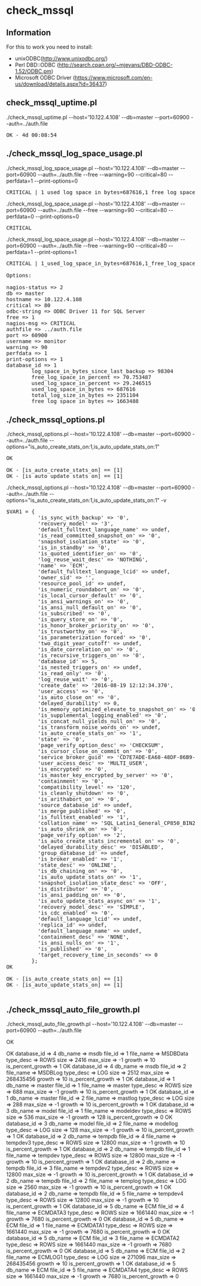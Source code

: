 # check_mssql
## Information
For this to work you need to install:

- unixODBC(http://www.unixodbc.org/) 
- Perl DBD::ODBC (http://search.cpan.org/~mjevans/DBD-ODBC-1.52/ODBC.pm) 
- Microsoft ODBC Driver (https://www.microsoft.com/en-us/download/details.aspx?id=36437)

## check_mssql_uptime.pl
./check_mssql_uptime.pl --host='10.122.4.108' --db=master --port=60900 --auth=../auth.file

<pre>
OK - 4d 00:08:54
</pre>

## ./check_mssql_log_space_usage.pl 

./check_mssql_log_space_usage.pl --host='10.122.4.108' --db=master --port=60900 --auth=../auth.file --free --warning=90 --critical=80 --perfdata=1 --print-options=0

<pre>
CRITICAL | 1_used_log_space_in_bytes=687616,1_free_log_space_in_bytes=1663488,1_percent_free=70.753487;90;80;0;100
</pre>

 ./check_mssql_log_space_usage.pl --host='10.122.4.108' --db=master --port=60900 --auth=../auth.file --free --warning=90 --critical=80 --perfdata=0 --print-options=0
 
<pre>
CRITICAL
</pre>

./check_mssql_log_space_usage.pl --host='10.122.4.108' --db=master --port=60900 --auth=../auth.file --free --warning=90 --critical=80 --perfdata=1 --print-options=1

<pre>
CRITICAL | 1_used_log_space_in_bytes=687616,1_free_log_space_in_bytes=1663488,1_percent_free=70.753487;90;80;0;100

Options:

nagios-status => 2
db => master
hostname => 10.122.4.108
critical => 80
odbc-string => ODBC Driver 11 for SQL Server
free => 1
nagios-msg => CRITICAL
authfile => ../auth.file
port => 60900
username => monitor
warning => 90
perfdata => 1
print-options => 1
database_id => 1
        log_space_in_bytes_since_last_backup => 98304
        free_log_space_in_percent => 70.753487
        used_log_space_in_percent => 29.246515
        used_log_space_in_bytes => 687616
        total_log_size_in_bytes => 2351104
        free_log_space_in_bytes => 1663488
</pre>

## ./check_mssql_options.pl

./check_mssql_options.pl --host='10.122.4.108' --db=master --port=60900 --auth=../auth.file  --options="is_auto_create_stats_on:1,is_auto_update_stats_on:1"

<pre>
OK

OK - [is_auto_create_stats_on] == [1]
OK - [is_auto_update_stats_on] == [1]
</pre>

./check_mssql_options.pl --host='10.122.4.108' --db=master --port=60900 --auth=../auth.file  --options="is_auto_create_stats_on:1,is_auto_update_stats_on:1" -v

<pre>
$VAR1 = {
          'is_sync_with_backup' => '0',
          'recovery_model' => '3',
          'default_fulltext_language_name' => undef,
          'is_read_committed_snapshot_on' => '0',
          'snapshot_isolation_state' => '0',
          'is_in_standby' => '0',
          'is_quoted_identifier_on' => '0',
          'log_reuse_wait_desc' => 'NOTHING',
          'name' => 'ECM',
          'default_fulltext_language_lcid' => undef,
          'owner_sid' => '',
          'resource_pool_id' => undef,
          'is_numeric_roundabort_on' => '0',
          'is_local_cursor_default' => '0',
          'is_ansi_warnings_on' => '0',
          'is_ansi_null_default_on' => '0',
          'is_subscribed' => '0',
          'is_query_store_on' => '0',
          'is_honor_broker_priority_on' => '0',
          'is_trustworthy_on' => '0',
          'is_parameterization_forced' => '0',
          'two_digit_year_cutoff' => undef,
          'is_date_correlation_on' => '0',
          'is_recursive_triggers_on' => '0',
          'database_id' => 5,
          'is_nested_triggers_on' => undef,
          'is_read_only' => '0',
          'log_reuse_wait' => '0',
          'create_date' => '2016-08-19 12:12:34.370',
          'user_access' => '0',
          'is_auto_close_on' => '0',
          'delayed_durability' => 0,
          'is_memory_optimized_elevate_to_snapshot_on' => '0',
          'is_supplemental_logging_enabled' => '0',
          'is_concat_null_yields_null_on' => '0',
          'is_transform_noise_words_on' => undef,
          'is_auto_create_stats_on' => '1',
          'state' => '0',
          'page_verify_option_desc' => 'CHECKSUM',
          'is_cursor_close_on_commit_on' => '0',
          'service_broker_guid' => 'CD7E7ADE-EA68-48DF-86B9-BD610F23A78D',
          'user_access_desc' => 'MULTI_USER',
          'is_encrypted' => '0',
          'is_master_key_encrypted_by_server' => '0',
          'containment' => '0',
          'compatibility_level' => '120',
          'is_cleanly_shutdown' => '0',
          'is_arithabort_on' => '0',
          'source_database_id' => undef,
          'is_merge_published' => '0',
          'is_fulltext_enabled' => '1',
          'collation_name' => 'SQL_Latin1_General_CP850_BIN2',
          'is_auto_shrink_on' => '0',
          'page_verify_option' => '2',
          'is_auto_create_stats_incremental_on' => '0',
          'delayed_durability_desc' => 'DISABLED',
          'group_database_id' => undef,
          'is_broker_enabled' => '1',
          'state_desc' => 'ONLINE',
          'is_db_chaining_on' => '0',
          'is_auto_update_stats_on' => '1',
          'snapshot_isolation_state_desc' => 'OFF',
          'is_distributor' => '0',
          'is_ansi_padding_on' => '0',
          'is_auto_update_stats_async_on' => '1',
          'recovery_model_desc' => 'SIMPLE',
          'is_cdc_enabled' => '0',
          'default_language_lcid' => undef,
          'replica_id' => undef,
          'default_language_name' => undef,
          'containment_desc' => 'NONE',
          'is_ansi_nulls_on' => '1',
          'is_published' => '0',
          'target_recovery_time_in_seconds' => 0
        };
OK

OK - [is_auto_create_stats_on] == [1]
OK - [is_auto_update_stats_on] == [1]

</pre>

##  ./check_mssql_auto_file_growth.pl 

./check_mssql_auto_file_growth.pl --host='10.122.4.108' --db=master --port=60900 --auth=../auth.file

</pre>
OK

OK
        database_id       => 4
        db_name           => msdb
        file_id           => 1
        file_name         => MSDBData
        type_desc         => ROWS
        size              => 2416
        max_size          => -1
        growth            => 10
        is_percent_growth => 1
OK
        database_id       => 4
        db_name           => msdb
        file_id           => 2
        file_name         => MSDBLog
        type_desc         => LOG
        size              => 2512
        max_size          => 268435456
        growth            => 10
        is_percent_growth => 1
OK
        database_id       => 1
        db_name           => master
        file_id           => 1
        file_name         => master
        type_desc         => ROWS
        size              => 688
        max_size          => -1
        growth            => 10
        is_percent_growth => 1
OK
        database_id       => 1
        db_name           => master
        file_id           => 2
        file_name         => mastlog
        type_desc         => LOG
        size              => 288
        max_size          => -1
        growth            => 10
        is_percent_growth => 1
OK
        database_id       => 3
        db_name           => model
        file_id           => 1
        file_name         => modeldev
        type_desc         => ROWS
        size              => 536
        max_size          => -1
        growth            => 128
        is_percent_growth => 0
OK
        database_id       => 3
        db_name           => model
        file_id           => 2
        file_name         => modellog
        type_desc         => LOG
        size              => 128
        max_size          => -1
        growth            => 10
        is_percent_growth => 1
OK
        database_id       => 2
        db_name           => tempdb
        file_id           => 4
        file_name         => tempdev3
        type_desc         => ROWS
        size              => 12800
        max_size          => -1
        growth            => 10
        is_percent_growth => 1
OK
        database_id       => 2
        db_name           => tempdb
        file_id           => 1
        file_name         => tempdev
        type_desc         => ROWS
        size              => 12800
        max_size          => -1
        growth            => 10
        is_percent_growth => 1
OK
        database_id       => 2
        db_name           => tempdb
        file_id           => 3
        file_name         => tempdev2
        type_desc         => ROWS
        size              => 12800
        max_size          => -1
        growth            => 10
        is_percent_growth => 1
OK
        database_id       => 2
        db_name           => tempdb
        file_id           => 2
        file_name         => templog
        type_desc         => LOG
        size              => 2560
        max_size          => -1
        growth            => 10
        is_percent_growth => 1
OK
        database_id       => 2
        db_name           => tempdb
        file_id           => 5
        file_name         => tempdev4
        type_desc         => ROWS
        size              => 12800
        max_size          => -1
        growth            => 10
        is_percent_growth => 1
OK
        database_id       => 5
        db_name           => ECM
        file_id           => 4
        file_name         => ECMDATA3
        type_desc         => ROWS
        size              => 1661440
        max_size          => -1
        growth            => 7680
        is_percent_growth => 0
OK
        database_id       => 5
        db_name           => ECM
        file_id           => 1
        file_name         => ECMDATA1
        type_desc         => ROWS
        size              => 1661440
        max_size          => -1
        growth            => 7680
        is_percent_growth => 0
OK
        database_id       => 5
        db_name           => ECM
        file_id           => 3
        file_name         => ECMDATA2
        type_desc         => ROWS
        size              => 1661440
        max_size          => -1
        growth            => 7680
        is_percent_growth => 0
OK
        database_id       => 5
        db_name           => ECM
        file_id           => 2
        file_name         => ECMLOG1
        type_desc         => LOG
        size              => 271096
        max_size          => 268435456
        growth            => 10
        is_percent_growth => 1
OK
        database_id       => 5
        db_name           => ECM
        file_id           => 5
        file_name         => ECMDATA4
        type_desc         => ROWS
        size              => 1661440
        max_size          => -1
        growth            => 7680
        is_percent_growth => 0
</pre>
